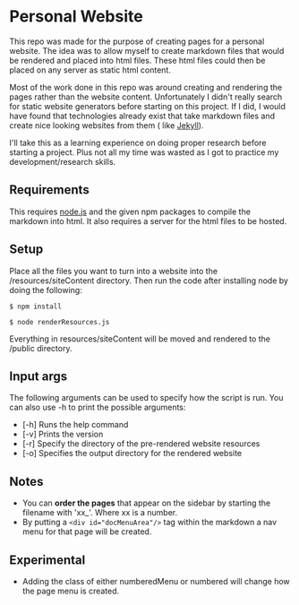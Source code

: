 # **Personal Website**

This repo was made for the purpose of creating pages for a personal website. The idea was to allow myself to create
markdown files that would be rendered and placed into html files. These html files could then be placed on any server as
static html content.

Most of the work done in this repo was around creating and rendering the pages rather than the website content.
Unfortunately I didn't really search for static website generators before starting on this project. If I did, I would
have found that technologies already exist that take markdown files and create nice looking websites from them (
like [Jekyll](https://jekyllrb.com/)).

I'll take this as a learning experience on doing proper research before starting a project. Plus not all my time was
wasted as I got to practice my development/research skills.

## **Requirements**

This requires [node.js](https://nodejs.org/en/download/) and the given npm packages to compile the markdown into html.
It also requires a server for the html files to be hosted.

## **Setup**

Place all the files you want to turn into a website into the /resources/siteContent directory. Then run the code after
installing node by doing the following:

    $ npm install

    $ node renderResources.js

Everything in resources/siteContent will be moved and rendered to the /public directory.

## **Input args**

The following arguments can be used to specify how the script is run. You can also use -h to print the possible
arguments:

- [-h] Runs the help command
- [-v] Prints the version
- [-r] Specify the directory of the pre-rendered website resources
- [-o] Specifies the output directory for the rendered website

## **Notes**

- You can **order the pages** that appear on the sidebar by starting the filename with 'xx_'. Where xx is a number.
- By putting a `<div id="docMenuArea"/>` tag within the markdown a nav menu for that page will be created.

## **Experimental**

- Adding the class of either numberedMenu or numbered will change how the page menu is created.
